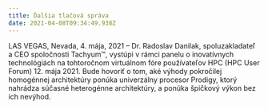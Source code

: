 ```yaml
---
title: Ďalšia tlačová správa
date: 2021-04-08T09:34:49.938Z
---
```

LAS VEGAS, Nevada, 4. mája, 2021 – Dr. Radoslav Danilak, spoluzakladateľ a CEO spoločnosti Tachyum™, vystúpi v rámci panelu o inovatívnych technológiách na tohtoročnom virtuálnom fóre používateľov HPC (HPC User Forum) 12. mája 2021. Bude hovoriť o tom, aké výhody pokročilej homogénnej architektúry ponúka univerzálny procesor Prodigy, ktorý nahrádza súčasné heterogénne architektúry, a ponúka špičkový výkon bez ich nevýhod. 